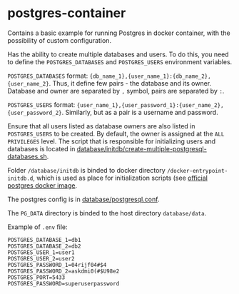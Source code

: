 # postgres-container
Contains a basic example for running Postgres in docker container, with the possibility of custom configuration.

Has the ability to create multiple databases and users.
To do this, you need to define the `POSTGRES_DATABASES` and `POSTGRES_USERS` environment variables.

`POSTGRES_DATABASES` format: `{db_name_1},{user_name_1}:{db_name_2},{user_name_2}`. Thus, it define few pairs - the database and its owner. Database and owner are separated by `,` symbol, pairs are separated by `:`.

`POSTGRES_USERS` format: `{user_name_1},{user_password_1}:{user_name_2},{user_password_2}`. Similarly, but as a pair is a username and password.

Ensure that all users listed as database owners are also listed in `POSTGRES_USERS` to be created.
By default, the owner is assigned at the `ALL PRIVILEGES` level.
The script that is responsible for initializing users and databases is located in [database/initdb/create-multiple-postgresql-databases.sh](https://github.com/roman-baldaev/postgres-container/blob/main/database/initdb/create-multiple-postgresql-databases.sh).

Folder `/database/initdb` is binded to docker directory `/docker-entrypoint-initdb.d`, which is used as place for initialization scripts (see [official postgres docker image](https://registry.hub.docker.com/_/postgres/).

The postgres config is in [database/postgresql.conf](https://github.com/roman-baldaev/postgres-container/blob/main/database/postgresql.conf).

The `PG_DATA` directory is binded to the host directory `database/data`.


Example of `.env` file:
```
POSTGRES_DATABASE_1=db1
POSTGRES_DATABASE_2=db2
POSTGRES_USER_1=user1
POSTGRES_USER_2=user2
POSTGRES_PASSWORD_1=04rijf04#$4
POSTGRES_PASSWORD_2=askdmi0(#$U98e2
POSTGRES_PORT=5433
POSTGRES_PASSWORD=superuserpassword
```
